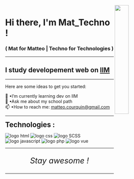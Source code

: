 <link rel="stylesheet" type="text/css" media="all" href="style.css" />

<img align="right" width="30%" src="https://www.frenchweb.fr/wp-content/uploads/2016/11/nicolas-hachet-2016.gif" data-canonical-src="https://media.giphy.com/media/cFdHXXm5GhJsc/giphy.gif?cid=ecf05e47yng7ezmnf7at7y8xwpcd3h8eo702fjopjc4tvkxt&amp;rid=giphy.gif&amp;ct=g" style="max-width: 100%;">

# Hi there, I'm Mat_Techno ! 
### ( Mat for Matteo | Techno for Technologies )

---

## I study developement web on <a href="https://www.iim.fr/">IIM</a>

---

Here are some ideas to get you started:

🌱 •I’m currently learning dev on IIM <br>
💬 •Ask me about my school path <br>
📫 •How to reach me: <a href="mailto:matteo.courquin@gmail.com">matteo.courquin@gmail.com</a> <br>




---

<strong style="font-size: 1.6em;">Technologies :</strong>
<div>

<img src="" alt="logo html">
<img src="" alt="logo css">
<img src="" alt="logo SCSS">
<img src="" alt="logo javascript">
<img src="" alt="logo php">
<img src="" alt="logo vue">


</div>

---

<p style="text-align: center; font-size: 1.8em;"><i>Stay awesome !</i></p>

---

  